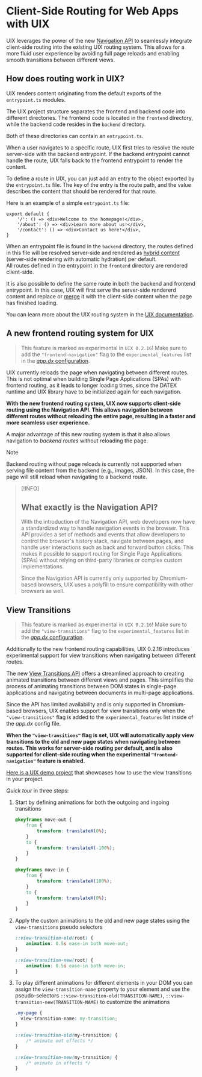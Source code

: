 <!--
	{
		description: "Introducing the new experimental routing system",
		preview: "res/frontend-routing.png",
		date: ~2024-07-07~,
		tag: "Developer",
		author: "Benedikt Strehle",
		authorRef: https://github.com/benStre
	};
-->

# Client-Side Routing for Web Apps with UIX

UIX leverages the power of the new [Navigation API](https://developer.mozilla.org/en-US/docs/Web/API/Navigation) to seamlessly integrate client-side routing into the existing UIX routing system. This allows for a more fluid user experience by avoiding full page reloads and enabling smooth transitions between different views.

## How does routing work in UIX?

UIX renders content originating from the default exports of the `entrypoint.ts` modules.

The UIX project structure separates the frontend and backend code into different directories. The frontend code is located in the `frontend` directory, while the backend code resides in the `backend` directory.

Both of these directories can contain an `entrypoint.ts`.

When a user navigates to a specific route, UIX first tries to resolve the route server-side with the backend entrypoint. If the backend entrypoint cannot handle the route, UIX falls back to the frontend entrypoint to render the content.

To define a route in UIX, you can just add an entry to the object exported by the `entrypoint.ts` file. The key of the entry is the route path, and the value describes the content that should be rendered for that route.

Here is an example of a simple `entrypoint.ts` file:

```tsx
export default {
    '/': () => <div>Welcome to the homepage!</div>,
    '/about': () => <div>Learn more about us!</div>,
    '/contact': () => <div>Contact us here!</div>,
}
```

When an entrypoint file is found in the `backend` directory, the routes defined in this file will be resolved server-side and rendered as [hybrid content](https://docs.unyt.org/manual/uix/rendering-methods#hybrid-rendering) (server-side rendering with automatic hydration) per default.<br>
All routes defined in the entrypoint in the `frontend` directory are rendered client-side.

It is also possible to define the same route in both the backend and frontend entrypoint. In this case, UIX will first serve the server-side rendererd content and replace or [merge](https://docs.unyt.org/manual/uix/rendering-methods#frontend-slots) it with the client-side content when the page has finished loading.

You can learn more about the UIX routing system in the [UIX documentation](https://docs.unyt.org/manual/uix/entrypoints-and-routing).


## A new frontend routing system for UIX

> This feature is marked as experimental in `UIX 0.2.16`! Make sure to add the `"frontend-navigation"` flag to the `experimental_features` list in the [*app.dx* configuration](https://docs.unyt.org/manual/uix/configuration#experimental-features).

UIX currently reloads the page when navigating between different routes. This is not optimal when building Single Page Applications (SPAs) with frontend routing, as it leads to longer loading times, since the DATEX runtime and UIX library have to be initialized again for each navigation.

**With the new frontend routing system, UIX now supports client-side routing using the Navigation API. This allows navigation between different routes without reloading the entire page, resulting in a faster and more seamless user experience.**

A major advantage of this new routing system is that it also allows navigation to *backend routes* without reloading the page.

> [!NOTE]
> Backend routing without page reloads is currently not supported when serving file content from the backend (e.g., images, JSON). In this case, the page will still reload when navigating to a backend route.

> [!INFO]
> ## What exactly is the Navigation API?
> With the introduction of the Navigation API, web developers now have a standardized way to handle navigation events in the browser. This API provides a set of methods and events that allow developers to control the browser's history stack, navigate between pages, and handle user interactions such as back and forward button clicks.
> This makes it possible to support routing for Single Page Applications (SPAs) without relying on third-party libraries or complex custom implementations.
> 
> Since the Navigation API is currently only supported by Chromium-based browsers, UIX uses a polyfill to ensure compatibility with other browsers as well.


## View Transitions
> This feature is marked as experimental in `UIX 0.2.16`! Make sure to add the `"view-transitions"` flag to the `experimental_features` list in the [*app.dx* configuration](https://docs.unyt.org/manual/uix/configuration#experimental-features).

Additionally to the new frontend routing capabilities, UIX 0.2.16 introduces experimental support for view transitions when navigating between different routes.

The new [View Transitions API](https://developer.mozilla.org/en-US/docs/Web/API/View_Transitions_API) offers a streamlined approach to creating animated transitions between different views and pages. This simplifies the process of animating transitions between DOM states in single-page applications and navigating between documents in multi-page applications.

Since the API has limited availability and is only supported in Chromium-based browsers, UIX enables support for view transitions only when the `"view-transitions"` flag is added to the `experimental_features` list inside of the *app.dx* config file.

**When the `"view-transitions"` flag is set, UIX will automatically apply view transitions to the old and new page states when navigating between routes.
This works for server-side routing per default, and is also supported for client-side routing when the experimental `"frontend-navigation"` feature is enabled.**

[Here is a UIX demo project](https://github.com/unyt-org/example-view-transitions) that showcases how to use the view transitions in your project.

*Quick tour* in three steps:

1. Start by defining animations for both the outgoing and ingoing transitions
    ```CSS
    @keyframes move-out {
        from {
            transform: translateX(0%);
        }
        to {
            transform: translateX(-100%);
        }
    }

    @keyframes move-in {
        from {
            transform: translateX(100%);
        }
        to {
            transform: translateX(0%);
        }
    }
    ```
2. Apply the custom animations to the old and new page states using the `view-transitions` pseudo selectors
    ```CSS
    ::view-transition-old(root) {
        animation: 0.5s ease-in both move-out;
    }

    ::view-transition-new(root) {
        animation: 0.5s ease-in both move-in;
    }
    ```
3. To play different animations for different elements in your DOM you can assign the `view-transition-name` property to your element and use the pseudo-selectors `::view-transition-old(TRANSITION-NAME)`, `::view-transition-new(TRANSITION-NAME)` to customize the animations

    ```CSS
    .my-page {
      view-transition-name: my-transition;
    }

    ::view-transition-old(my-transition) {
        /* animate out effects */
    }

    ::view-transition-new(my-transition) {
        /* animate in effects */
    }
    ```
